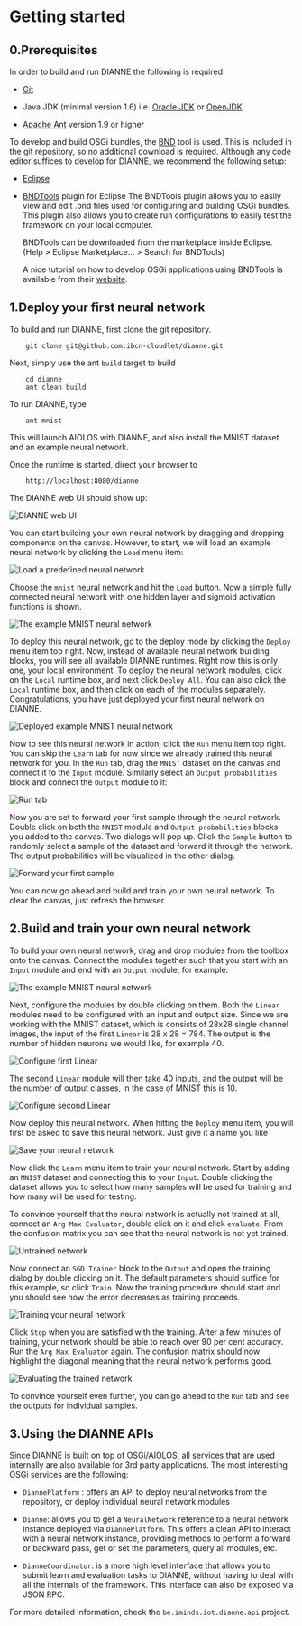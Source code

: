 Getting started
===============

0.Prerequisites
---------------

In order to build and run DIANNE the following is required:

- [Git](http://git-scm.com/)

- Java JDK (minimal version 1.6) i.e. [Oracle JDK](http://www.oracle.com/technetwork/java/javase/downloads/index.html) 
or [OpenJDK](http://openjdk.java.net/)

- [Apache Ant](http://ant.apache.org/) version 1.9 or higher 

To develop and build OSGi bundles, the [BND](http://www.aqute.biz/Bnd/Bnd) tool is used. 
This is included in the git repository, so no additional download is required. Although
any code editor suffices to develop for DIANNE, we recommend the following setup:

- [Eclipse](http://www.eclipse.org/downloads/)

- [BNDTools](http://bndtools.org/) plugin for Eclipse
	The BNDTools plugin allows you to easily view and edit .bnd files used for configuring
	and building OSGi bundles. This plugin also allows you to create run configurations to
	easily test the framework on your local computer.

	BNDTools can be downloaded from the marketplace inside Eclipse. (Help > Eclipse Marketplace... > Search for BNDTools)

	A nice tutorial on how to develop OSGi applications using BNDTools is available from
	their [website](http://bndtools.org/tutorial.html).

1.Deploy your first neural network
----------------------------------

To build and run DIANNE, first clone the git repository.

		git clone git@github.com:ibcn-cloudlet/dianne.git

Next, simply use the ant `build` target to build

		cd dianne
		ant clean build
		
To run DIANNE, type

		ant mnist

This will launch AIOLOS with DIANNE, and also install the MNIST dataset and an example neural network.

Once the runtime is started, direct your browser to

		http://localhost:8080/dianne
		
The DIANNE web UI should show up:

![DIANNE web UI](figures/1.png)

You can start building your own neural network by dragging and dropping components on the canvas. However, to start, we will load an example neural network by clicking the `Load` menu item:

![Load a predefined neural network](figures/2.png)

Choose the `mnist` neural network and hit the `Load` button. Now a simple fully connected neural network with one hidden layer and sigmoid activation functions is shown.

![The example MNIST neural network](figures/3.png)

To deploy this neural network, go to the deploy mode by clicking the `Deploy` menu item top right. Now, instead of available neural network building blocks, you will see all available DIANNE runtimes. Right now this is only one, your local environment. To deploy the neural network modules, click on the `Local` runtime box, and next click `Deploy All`. You can also click the `Local` runtime box, and then click on each of the modules separately. Congratulations, you have just deployed your first neural network on DIANNE.

![Deployed example MNIST neural network](figures/4.png)

Now to see this neural network in action, click the `Run` menu item top right. You can skip the `Learn` tab for now since we already trained this neural network for you. In the `Run` tab, drag the `MNIST` dataset on the canvas and connect it to the `Input` module. Similarly select an `Output probabilities` block and connect the `Output` module to it:

![Run tab](figures/5.png)

Now you are set to forward your first sample through the neural network. Double click on both the `MNIST` module and `Output probabilities` blocks you added to the canvas. Two dialogs will pop up. Click the `Sample` button to randomly select a sample of the dataset and forward it through the network. The output probabilities will be visualized in the other dialog.

![Forward your first sample](figures/6.png)

You can now go ahead and build and train your own neural network. To clear the canvas, just refresh the browser.

2.Build and train your own neural network
-----------------------------------------

To build your own neural network, drag and drop modules from the toolbox onto the canvas. Connect the modules together such that you start with an `Input` module and end with an `Output` module, for example:

![The example MNIST neural network](figures/3.png)

Next, configure the modules by double clicking on them. Both the `Linear` modules need to be configured with an input and output size. Since we are working with the MNIST dataset, which is consists of 28x28 single channel images, the input of the first `Linear` is 28 x 28 = 784. The output is the number of hidden neurons we would like, for example 40.

![Configure first Linear](figures/7.png)

The second `Linear` module will then take 40 inputs, and the output will be the number of output classes, in the case of MNIST this is 10.

![Configure second Linear](figures/8.png)

Now deploy this neural network. When hitting the `Deploy` menu item, you will first be asked to save this neural network. Just give it a name you like

![Save your neural network](figures/9.png)

Now click the `Learn` menu item to train your neural network. Start by adding an `MNIST` dataset and connecting this to your `Input`. Double clicking the dataset allows you to select how many samples will be used for training and how many will be used for testing. 

To convince yourself that the neural network is actually not trained at all, connect an `Arg Max Evaluator`, double click on it and click `evaluate`. From the confusion matrix you can see that the neural network is not yet trained.

![Untrained network](figures/10.png)

Now connect an `SGD Trainer` block to the `Output` and open the training dialog by double clicking on it. The default parameters should suffice for this example, so click `Train`. Now the training procedure should start and you should see how the error decreases as training proceeds. 

![Training your neural network](figures/11.png)

Click `Stop` when you are satisfied with the training. After a few minutes of training, your network should be able to reach over 90 per cent accuracy. Run the `Arg Max Evaluator` again. The confusion matrix should now highlight the diagonal meaning that the neural network performs good.

![Evaluating the trained network](figures/12.png)

To convince yourself even further, you can go ahead to the `Run` tab and see the outputs for individual samples.


3.Using the DIANNE APIs
-----------------------

Since DIANNE is built on top of OSGi/AIOLOS, all services that are used internally are also available for 3rd party applications. The most interesting OSGi services are the following:

- `DiannePlatform` : offers an API to deploy neural networks from the repository, or deploy individual neural network modules

- `Dianne`: allows you to get a `NeuralNetwork` reference to a neural network instance deployed via `DiannePlatform`. This offers a clean API to interact with a neural network instance, providing methods to perform a forward or backward pass, get or set the parameters, query all modules, etc.

- `DianneCoordinator`: is a more high level interface that allows you to submit learn and evaluation tasks to DIANNE, without having to deal with all the internals of the framework. This interface can also be exposed via JSON RPC. 

For more detailed information, check the `be.iminds.iot.dianne.api` project.

